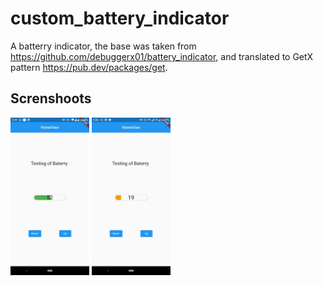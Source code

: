# custom_battery_indicator

A batterry indicator, the base was taken from https://github.com/debuggerx01/battery_indicator, and translated to GetX pattern https://pub.dev/packages/get.

## Screnshoots

<p float="left">
<img src="./screenshots/1.jpeg"  width="25%" height="35%" />
<img src="./screenshots/2.jpeg"  width="25%" height="35%" />

</p>
